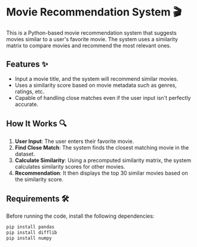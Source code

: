# Movie Recommendation System 🎬

This is a Python-based movie recommendation system that suggests movies similar to a user's favorite movie. The system uses a similarity matrix to compare movies and recommend the most relevant ones.

## Features ✨
- Input a movie title, and the system will recommend similar movies.
- Uses a similarity score based on movie metadata such as genres, ratings, etc.
- Capable of handling close matches even if the user input isn't perfectly accurate.

## How It Works 🔍
1. **User Input**: The user enters their favorite movie.
2. **Find Close Match**: The system finds the closest matching movie in the dataset.
3. **Calculate Similarity**: Using a precomputed similarity matrix, the system calculates similarity scores for other movies.
4. **Recommendation**: It then displays the top 30 similar movies based on the similarity score.

## Requirements 🛠️
Before running the code, install the following dependencies:

```bash
pip install pandas
pip install difflib
pip install numpy
